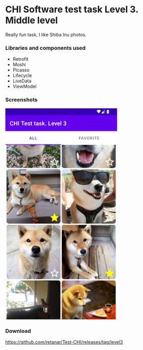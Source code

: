 # CHI Software test task Level 3. Middle level

Really fun task, I like Shiba Inu photos.

### Libraries and components used

- Retrofit
- Moshi
- Picasso
- Lifecycle
- LiveData
- ViewModel

### Screenshots

<img alt="Screenshot1" src="screenshots/screenshot1.png" width="350"/>

### Download

https://github.com/retanar/Test-CHI/releases/tag/level3
